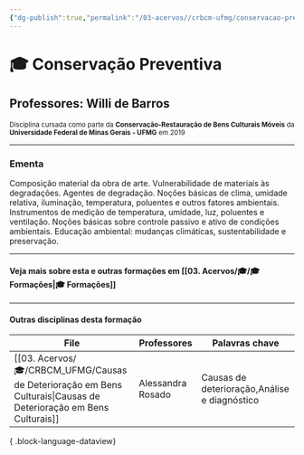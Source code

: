 ```yaml
---
{"dg-publish":true,"permalink":"/03-acervos//crbcm-ufmg/conservacao-preventiva/","tags":["🧠️/🎓/CRBCMUFMG"],"created":"2024-05-08T13:44:44.987-03:00","updated":"2024-01-02T22:12:39.564-03:00"}
---
```



# 🎓 Conservação Preventiva
## Professores: Willi de Barros 
<small> Disciplina cursada como parte da **Conservação-Restauração de Bens Culturais Móveis** da **Universidade Federal de Minas Gerais - UFMG** em 2019 </small>

***


### Ementa

Composição material da obra de arte. Vulnerabilidade de materiais às degradações. Agentes de degradação. Noções básicas de clima, umidade relativa, iluminação, temperatura, poluentes e outros fatores ambientais. Instrumentos de medição de temperatura, umidade, luz, poluentes e ventilação. Noções básicas sobre controle passivo e ativo de condições ambientais. Educação ambiental: mudanças climáticas, sustentabilidade e preservação.



***
#### Veja mais sobre esta e outras formações em [[03. Acervos/🎓/🎓 Formações\|🎓 Formações]]
***
#### Outras disciplinas desta formação

| File                                                                                                                | Professores       | Palavras chave                               |
| ------------------------------------------------------------------------------------------------------------------- | ----------------- | -------------------------------------------- |
| [[03. Acervos/🎓/CRBCM_UFMG/Causas de Deterioração em Bens Culturais\|Causas de Deterioração em Bens Culturais]] | Alessandra Rosado | Causas de deterioração,Análise e diagnóstico |

{ .block-language-dataview}

